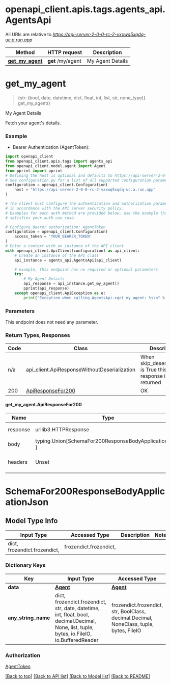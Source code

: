 <a name="__pageTop"></a>
# openapi_client.apis.tags.agents_api.AgentsApi

All URIs are relative to *https://api-server-2-0-0-rc-2-vxxwq5xqdq-uc.a.run.app*

Method | HTTP request | Description
------------- | ------------- | -------------
[**get_my_agent**](#get_my_agent) | **get** /my/agent | My Agent Details

# **get_my_agent**
<a name="get_my_agent"></a>
> {str: (bool, date, datetime, dict, float, int, list, str, none_type)} get_my_agent()

My Agent Details

Fetch your agent's details.

### Example

* Bearer Authentication (AgentToken):
```python
import openapi_client
from openapi_client.apis.tags import agents_api
from openapi_client.model.agent import Agent
from pprint import pprint
# Defining the host is optional and defaults to https://api-server-2-0-0-rc-2-vxxwq5xqdq-uc.a.run.app
# See configuration.py for a list of all supported configuration parameters.
configuration = openapi_client.Configuration(
    host = "https://api-server-2-0-0-rc-2-vxxwq5xqdq-uc.a.run.app"
)

# The client must configure the authentication and authorization parameters
# in accordance with the API server security policy.
# Examples for each auth method are provided below, use the example that
# satisfies your auth use case.

# Configure Bearer authorization: AgentToken
configuration = openapi_client.Configuration(
    access_token = 'YOUR_BEARER_TOKEN'
)
# Enter a context with an instance of the API client
with openapi_client.ApiClient(configuration) as api_client:
    # Create an instance of the API class
    api_instance = agents_api.AgentsApi(api_client)

    # example, this endpoint has no required or optional parameters
    try:
        # My Agent Details
        api_response = api_instance.get_my_agent()
        pprint(api_response)
    except openapi_client.ApiException as e:
        print("Exception when calling AgentsApi->get_my_agent: %s\n" % e)
```
### Parameters
This endpoint does not need any parameter.

### Return Types, Responses

Code | Class | Description
------------- | ------------- | -------------
n/a | api_client.ApiResponseWithoutDeserialization | When skip_deserialization is True this response is returned
200 | [ApiResponseFor200](#get_my_agent.ApiResponseFor200) | OK

#### get_my_agent.ApiResponseFor200
Name | Type | Description  | Notes
------------- | ------------- | ------------- | -------------
response | urllib3.HTTPResponse | Raw response |
body | typing.Union[SchemaFor200ResponseBodyApplicationJson, ] |  |
headers | Unset | headers were not defined |

# SchemaFor200ResponseBodyApplicationJson

## Model Type Info
Input Type | Accessed Type | Description | Notes
------------ | ------------- | ------------- | -------------
dict, frozendict.frozendict,  | frozendict.frozendict,  |  | 

### Dictionary Keys
Key | Input Type | Accessed Type | Description | Notes
------------ | ------------- | ------------- | ------------- | -------------
**data** | [**Agent**]({{complexTypePrefix}}Agent.md) | [**Agent**]({{complexTypePrefix}}Agent.md) |  | 
**any_string_name** | dict, frozendict.frozendict, str, date, datetime, int, float, bool, decimal.Decimal, None, list, tuple, bytes, io.FileIO, io.BufferedReader | frozendict.frozendict, str, BoolClass, decimal.Decimal, NoneClass, tuple, bytes, FileIO | any string name can be used but the value must be the correct type | [optional]

### Authorization

[AgentToken](../../../README.md#AgentToken)

[[Back to top]](#__pageTop) [[Back to API list]](../../../README.md#documentation-for-api-endpoints) [[Back to Model list]](../../../README.md#documentation-for-models) [[Back to README]](../../../README.md)

